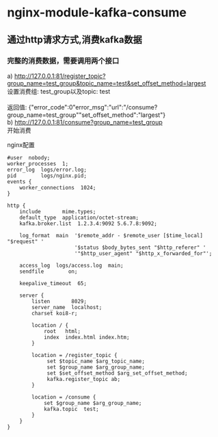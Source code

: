 # nginx-module-kafka-consume
## 通过http请求方式,消费kafka数据<br/>
### 完整的消费数据，需要调用两个接口<br/>
a) http://127.0.0.1:81/register_topic?group_name=test_group&topic_name=test&set_offset_method=largest<br/>
   设置消费组: test_group以及topic: test<br/><br/>
   返回值: {"error_code":0"error_msg":"url":"/consume?group_name=test_group""set_offset_method":"largest"}<br/>
b) http://127.0.0.1:81/consume?group_name=test_group<br/>
   开始消费<br/>
   
nginx配置
```
#user  nobody;
worker_processes  1;
error_log  logs/error.log;
pid        logs/nginx.pid;
events {
    worker_connections  1024;
}

http {
    include       mime.types;
    default_type  application/octet-stream;
    kafka.broker.list  1.2.3.4:9092 5.6.7.8:9092;

    log_format  main  '$remote_addr - $remote_user [$time_local] "$request" '
                      '$status $body_bytes_sent "$http_referer" '
                      '"$http_user_agent" "$http_x_forwarded_for"';

    access_log  logs/access.log  main;
    sendfile        on;

    keepalive_timeout  65;

    server {
        listen       8029;
        server_name  localhost;
        charset koi8-r;

        location / {
            root   html;
            index  index.html index.htm;
        }

        location = /register_topic {
             set $topic_name $arg_topic_name;
             set $group_name $arg_group_name;
             set $set_offset_method $arg_set_offset_method;
             kafka.register_topic ab;
        }

        location = /consume { 
            set $group_name $arg_group_name;
            kafka.topic  test;
        }
    }
}
```
